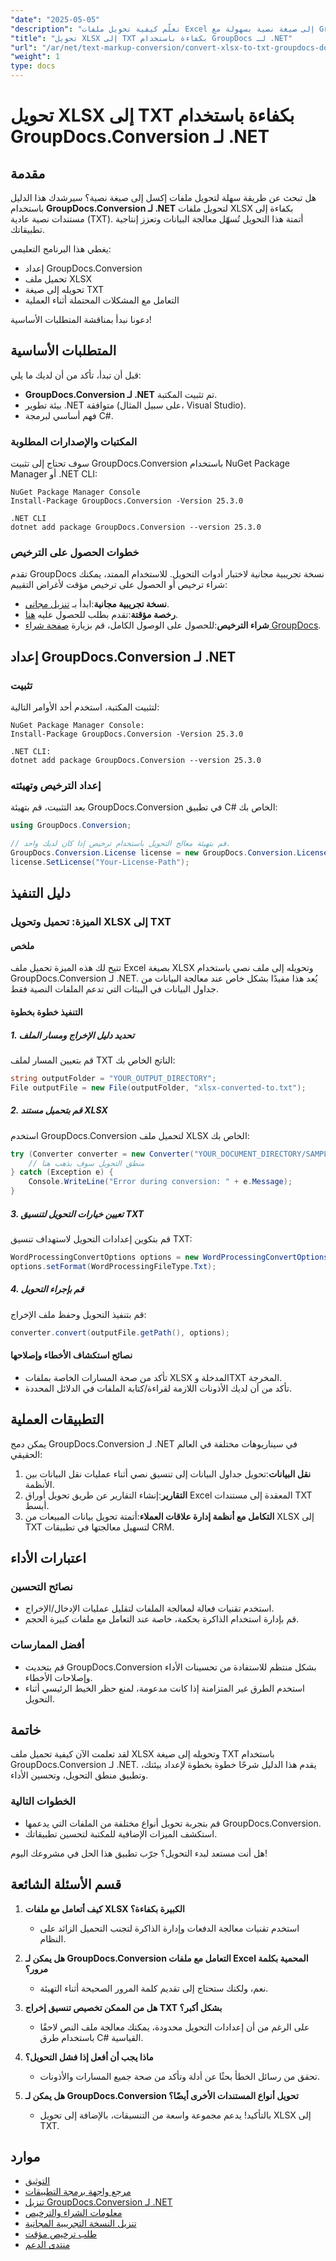 ```yaml
---
"date": "2025-05-05"
"description": "تعلّم كيفية تحويل ملفات Excel إلى صيغة نصية بسهولة مع GroupDocs.Conversion لـ .NET. حسّن معالجة البيانات وحسّن إنتاجية تطبيقاتك."
"title": "تحويل XLSX إلى TXT بكفاءة باستخدام GroupDocs لـ .NET"
"url": "/ar/net/text-markup-conversion/convert-xlsx-to-txt-groupdocs-dotnet/"
"weight": 1
type: docs
---
```

# تحويل XLSX إلى TXT بكفاءة باستخدام GroupDocs.Conversion لـ .NET

## مقدمة

هل تبحث عن طريقة سهلة لتحويل ملفات إكسل إلى صيغة نصية؟ سيرشدك هذا الدليل باستخدام **GroupDocs.Conversion لـ .NET** لتحويل ملفات XLSX بكفاءة إلى مستندات نصية عادية (TXT). أتمتة هذا التحويل تُسهّل معالجة البيانات وتعزز إنتاجية تطبيقاتك.

يغطي هذا البرنامج التعليمي:
- إعداد GroupDocs.Conversion
- تحميل ملف XLSX
- تحويله إلى صيغة TXT
- التعامل مع المشكلات المحتملة أثناء العملية

دعونا نبدأ بمناقشة المتطلبات الأساسية!

## المتطلبات الأساسية

قبل أن تبدأ، تأكد من أن لديك ما يلي:

- **GroupDocs.Conversion لـ .NET** تم تثبيت المكتبة.
- بيئة تطوير .NET متوافقة (على سبيل المثال، Visual Studio).
- فهم أساسي لبرمجة C#.

### المكتبات والإصدارات المطلوبة
سوف تحتاج إلى تثبيت GroupDocs.Conversion باستخدام NuGet Package Manager أو .NET CLI:
```plaintext
NuGet Package Manager Console
Install-Package GroupDocs.Conversion -Version 25.3.0

.NET CLI
dotnet add package GroupDocs.Conversion --version 25.3.0
```

### خطوات الحصول على الترخيص
تقدم GroupDocs نسخة تجريبية مجانية لاختبار أدوات التحويل. للاستخدام الممتد، يمكنك شراء ترخيص أو الحصول على ترخيص مؤقت لأغراض التقييم:
- **نسخة تجريبية مجانية**:ابدأ بـ [تنزيل مجاني](https://releases.groupdocs.com/conversion/net/).
- **رخصة مؤقتة**:تقدم بطلب للحصول عليه [هنا](https://purchase.groupdocs.com/temporary-license/).
- **شراء الترخيص**:للحصول على الوصول الكامل، قم بزيارة [صفحة شراء GroupDocs](https://purchase.groupdocs.com/buy).

## إعداد GroupDocs.Conversion لـ .NET

### تثبيت
لتثبيت المكتبة، استخدم أحد الأوامر التالية:
```plaintext
NuGet Package Manager Console:
Install-Package GroupDocs.Conversion -Version 25.3.0

.NET CLI:
dotnet add package GroupDocs.Conversion --version 25.3.0
```

### إعداد الترخيص وتهيئته
بعد التثبيت، قم بتهيئة GroupDocs.Conversion في تطبيق C# الخاص بك:

```csharp
using GroupDocs.Conversion;

// قم بتهيئة معالج التحويل باستخدام ترخيص إذا كان لديك واحد.
GroupDocs.Conversion.License license = new GroupDocs.Conversion.License();
license.SetLicense("Your-License-Path");
```

## دليل التنفيذ

### الميزة: تحميل وتحويل XLSX إلى TXT

#### ملخص
تتيح لك هذه الميزة تحميل ملف Excel بصيغة XLSX وتحويله إلى ملف نصي باستخدام GroupDocs.Conversion لـ .NET. يُعد هذا مفيدًا بشكل خاص عند معالجة البيانات من جداول البيانات في البيئات التي تدعم الملفات النصية فقط.

#### التنفيذ خطوة بخطوة

##### 1. تحديد دليل الإخراج ومسار الملف
قم بتعيين المسار لملف TXT الناتج الخاص بك:
```csharp
string outputFolder = "YOUR_OUTPUT_DIRECTORY";
File outputFile = new File(outputFolder, "xlsx-converted-to.txt");
```

##### 2. قم بتحميل مستند XLSX
استخدم GroupDocs.Conversion لتحميل ملف XLSX الخاص بك:

```csharp
try (Converter converter = new Converter("YOUR_DOCUMENT_DIRECTORY/SAMPLE_XLSX")) {
    // منطق التحويل سوف يذهب هنا
} catch (Exception e) {
    Console.WriteLine("Error during conversion: " + e.Message);
}
```

##### 3. تعيين خيارات التحويل لتنسيق TXT
قم بتكوين إعدادات التحويل لاستهداف تنسيق TXT:

```csharp
WordProcessingConvertOptions options = new WordProcessingConvertOptions();
options.setFormat(WordProcessingFileType.Txt);
```

##### 4. قم بإجراء التحويل
قم بتنفيذ التحويل وحفظ ملف الإخراج:

```csharp
converter.convert(outputFile.getPath(), options);
```

#### نصائح استكشاف الأخطاء وإصلاحها
- تأكد من صحة المسارات الخاصة بملفات XLSX المدخلة وTXT المخرجة.
- تأكد من أن لديك الأذونات اللازمة لقراءة/كتابة الملفات في الدلائل المحددة.

## التطبيقات العملية

يمكن دمج GroupDocs.Conversion لـ .NET في سيناريوهات مختلفة في العالم الحقيقي:
1. **نقل البيانات**:تحويل جداول البيانات إلى تنسيق نصي أثناء عمليات نقل البيانات بين الأنظمة.
2. **التقارير**:إنشاء التقارير عن طريق تحويل أوراق Excel المعقدة إلى مستندات TXT أبسط.
3. **التكامل مع أنظمة إدارة علاقات العملاء**:أتمتة تحويل بيانات المبيعات من XLSX إلى TXT لتسهيل معالجتها في تطبيقات CRM.

## اعتبارات الأداء

### نصائح التحسين
- استخدم تقنيات فعالة لمعالجة الملفات لتقليل عمليات الإدخال/الإخراج.
- قم بإدارة استخدام الذاكرة بحكمة، خاصة عند التعامل مع ملفات كبيرة الحجم.

### أفضل الممارسات
- قم بتحديث GroupDocs.Conversion بشكل منتظم للاستفادة من تحسينات الأداء وإصلاحات الأخطاء.
- استخدم الطرق غير المتزامنة إذا كانت مدعومة، لمنع حظر الخيط الرئيسي أثناء التحويل.

## خاتمة

لقد تعلمت الآن كيفية تحميل ملف XLSX وتحويله إلى صيغة TXT باستخدام GroupDocs.Conversion لـ .NET. يقدم هذا الدليل شرحًا خطوة بخطوة لإعداد بيئتك، وتطبيق منطق التحويل، وتحسين الأداء.

### الخطوات التالية
- قم بتجربة تحويل أنواع مختلفة من الملفات التي يدعمها GroupDocs.Conversion.
- استكشف الميزات الإضافية للمكتبة لتحسين تطبيقاتك.

هل أنت مستعد لبدء التحويل؟ جرّب تطبيق هذا الحل في مشروعك اليوم!

## قسم الأسئلة الشائعة

1. **كيف أتعامل مع ملفات XLSX الكبيرة بكفاءة؟**
   - استخدم تقنيات معالجة الدفعات وإدارة الذاكرة لتجنب التحميل الزائد على النظام.

2. **هل يمكن لـ GroupDocs.Conversion التعامل مع ملفات Excel المحمية بكلمة مرور؟**
   - نعم، ولكنك ستحتاج إلى تقديم كلمة المرور الصحيحة أثناء التهيئة.

3. **هل من الممكن تخصيص تنسيق إخراج TXT بشكل أكبر؟**
   - على الرغم من أن إعدادات التحويل محدودة، يمكنك معالجة ملف النص لاحقًا باستخدام طرق C# القياسية.

4. **ماذا يجب أن أفعل إذا فشل التحويل؟**
   - تحقق من رسائل الخطأ بحثًا عن أدلة وتأكد من صحة جميع المسارات والأذونات.

5. **هل يمكن لـ GroupDocs.Conversion تحويل أنواع المستندات الأخرى أيضًا؟**
   - بالتأكيد! يدعم مجموعة واسعة من التنسيقات، بالإضافة إلى تحويل XLSX إلى TXT.

## موارد
- [التوثيق](https://docs.groupdocs.com/conversion/net/)
- [مرجع واجهة برمجة التطبيقات](https://reference.groupdocs.com/conversion/net/)
- [تنزيل GroupDocs.Conversion لـ .NET](https://releases.groupdocs.com/conversion/net/)
- [معلومات الشراء والترخيص](https://purchase.groupdocs.com/buy)
- [تنزيل النسخة التجريبية المجانية](https://releases.groupdocs.com/conversion/net/)
- [طلب ترخيص مؤقت](https://purchase.groupdocs.com/temporary-license/)
- [منتدى الدعم](https://forum.groupdocs.com/c/conversion/10)